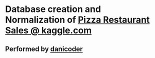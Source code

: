 # Database creation and Normalization of [Pizza Restaurant Sales @ kaggle.com](https://www.kaggle.com/datasets/shilongzhuang/pizza-sales)  
## Performed by [danicoder](twitter.com/chusk2)
